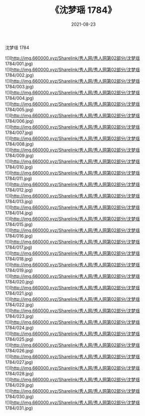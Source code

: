 ﻿---
layout: post
title:  《沈梦瑶 1784》
date:   2021-08-23
img: http://img.660000.xyz/Sharelink/秀人网/秀人网第02部分/沈梦瑶 1784/000.jpg
categories: [美女, 清纯, 唯美]
---

沈梦瑶 1784

  ![](http://img.660000.xyz/Sharelink/秀人网/秀人网第02部分/沈梦瑶 1784/001.jpg) <br> ![](http://img.660000.xyz/Sharelink/秀人网/秀人网第02部分/沈梦瑶 1784/002.jpg) <br> ![](http://img.660000.xyz/Sharelink/秀人网/秀人网第02部分/沈梦瑶 1784/003.jpg) <br> ![](http://img.660000.xyz/Sharelink/秀人网/秀人网第02部分/沈梦瑶 1784/004.jpg) <br> ![](http://img.660000.xyz/Sharelink/秀人网/秀人网第02部分/沈梦瑶 1784/005.jpg) <br> ![](http://img.660000.xyz/Sharelink/秀人网/秀人网第02部分/沈梦瑶 1784/006.jpg) <br> ![](http://img.660000.xyz/Sharelink/秀人网/秀人网第02部分/沈梦瑶 1784/007.jpg) <br> ![](http://img.660000.xyz/Sharelink/秀人网/秀人网第02部分/沈梦瑶 1784/008.jpg) <br> ![](http://img.660000.xyz/Sharelink/秀人网/秀人网第02部分/沈梦瑶 1784/009.jpg) <br> ![](http://img.660000.xyz/Sharelink/秀人网/秀人网第02部分/沈梦瑶 1784/010.jpg) <br> ![](http://img.660000.xyz/Sharelink/秀人网/秀人网第02部分/沈梦瑶 1784/011.jpg) <br> ![](http://img.660000.xyz/Sharelink/秀人网/秀人网第02部分/沈梦瑶 1784/012.jpg) <br> ![](http://img.660000.xyz/Sharelink/秀人网/秀人网第02部分/沈梦瑶 1784/013.jpg) <br> ![](http://img.660000.xyz/Sharelink/秀人网/秀人网第02部分/沈梦瑶 1784/014.jpg) <br> ![](http://img.660000.xyz/Sharelink/秀人网/秀人网第02部分/沈梦瑶 1784/015.jpg) <br> ![](http://img.660000.xyz/Sharelink/秀人网/秀人网第02部分/沈梦瑶 1784/016.jpg) <br> ![](http://img.660000.xyz/Sharelink/秀人网/秀人网第02部分/沈梦瑶 1784/017.jpg) <br> ![](http://img.660000.xyz/Sharelink/秀人网/秀人网第02部分/沈梦瑶 1784/018.jpg) <br> ![](http://img.660000.xyz/Sharelink/秀人网/秀人网第02部分/沈梦瑶 1784/019.jpg) <br> ![](http://img.660000.xyz/Sharelink/秀人网/秀人网第02部分/沈梦瑶 1784/020.jpg) <br> ![](http://img.660000.xyz/Sharelink/秀人网/秀人网第02部分/沈梦瑶 1784/021.jpg) <br> ![](http://img.660000.xyz/Sharelink/秀人网/秀人网第02部分/沈梦瑶 1784/022.jpg) <br> ![](http://img.660000.xyz/Sharelink/秀人网/秀人网第02部分/沈梦瑶 1784/023.jpg) <br> ![](http://img.660000.xyz/Sharelink/秀人网/秀人网第02部分/沈梦瑶 1784/024.jpg) <br> ![](http://img.660000.xyz/Sharelink/秀人网/秀人网第02部分/沈梦瑶 1784/025.jpg) <br> ![](http://img.660000.xyz/Sharelink/秀人网/秀人网第02部分/沈梦瑶 1784/026.jpg) <br> ![](http://img.660000.xyz/Sharelink/秀人网/秀人网第02部分/沈梦瑶 1784/027.jpg) <br> ![](http://img.660000.xyz/Sharelink/秀人网/秀人网第02部分/沈梦瑶 1784/028.jpg) <br> ![](http://img.660000.xyz/Sharelink/秀人网/秀人网第02部分/沈梦瑶 1784/029.jpg) <br> ![](http://img.660000.xyz/Sharelink/秀人网/秀人网第02部分/沈梦瑶 1784/030.jpg) <br> ![](http://img.660000.xyz/Sharelink/秀人网/秀人网第02部分/沈梦瑶 1784/031.jpg) <br>